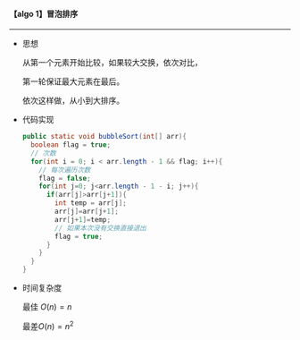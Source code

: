 #### 【algo 1】冒泡排序

---------------

* 思想

  从第一个元素开始比较，如果较大交换，依次对比，

  第一轮保证最大元素在最后。

  依次这样做，从小到大排序。

* 代码实现

  ```java
  public static void bubbleSort(int[] arr){
    boolean flag = true;
    // 次数
    for(int i = 0; i < arr.length - 1 && flag; i++){
      // 每次遍历次数
      flag = false;
      for(int j=0; j<arr.length - 1 - i; j++){
        if(arr[j]>arr[j+1]){
          int temp = arr[j];
          arr[j]=arr[j+1];
          arr[j+1]=temp;
          // 如果本次没有交换直接退出
          flag = true;
        }
      }
    }
  }
  ```

* 时间复杂度

  最佳 $O(n)=n$

  最差$O(n)=n^2$

  
